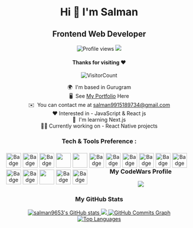 <div align="center">

# Hi 👋 I'm Salman

## Frontend Web Developer

![Profile views](https://gpvc.arturio.dev/salman653)  <img src="https://img.shields.io/github/followers/salman9653?label=Follow" style=" float: left, margin-right:10px" />
#### Thanks for visiting :heart:
![VisitorCount](https://profile-counter.glitch.me/salman9653/count.svg)

🌍  I'm based in Gurugram <br/>
🖥️  See [My Portfolio](https://slmn-portfolio.netlify.app/) Here <br/>
✉️  You can contact me at [salman9915189734@gmail.com](mailto:salman9915189734@gmail.com)<br/>
❤️ Interested in - JavaScript & React js<br/>
🧠  I'm learning Next.js<br/>
🧑‍💻 Currently working on - React Native projects<br/>


### Tech & Tools Preference : 

<img alt="Badge" style="float: left; margin-right: 5px; margin-top: 5px; height:40px"  src="https://img.shields.io/badge/html5%20-%23E34F26.svg?&style=for-the-badge&logo=html5&logoColor=white"><img alt="Badge" style="float: left; margin-right: 5px; margin-top: 5px; height:40px"  src="https://img.shields.io/badge/css3%20-%231572B6.svg?&style=for-the-badge&logo=css3&logoColor=white"><img alt="Badge" style="float: left; margin-right: 5px; margin-top: 5px; height:40px"  src="https://img.shields.io/badge/bootstrap%20-%23563D7C.svg?&style=for-the-badge&logo=bootstrap&logoColor=white"><img style="float: left; margin-right: 5px; margin-top: 5px; height:40px" src="https://img.shields.io/badge/Sass-cc6699?style=for-the-badge&logo=sass&logoColor=white"><img style="float: left; margin-right: 5px; margin-top: 5px; height:40px" src="https://img.shields.io/badge/tailwind css-13bbc6?style=for-the-badge&logo=tailwindcss&logoColor=white"><img alt="Badge" style="float: left; margin-right: 5px; margin-top: 5px; height:40px"  src="https://img.shields.io/badge/javascript%20-%23eab430.svg?&style=for-the-badge&logo=javascript&logoColor=white"><img alt="Badge" style="float: left; margin-right: 5px; margin-top: 5px; height:40px" src="https://img.shields.io/badge/react.js%20-%2320232a.svg?&style=for-the-badge&logo=react&logoColor=white"><img alt="Badge" style="float: left; margin-right: 5px; margin-top: 5px; height:40px" src="https://img.shields.io/badge/next.js%20-%2320232a.svg?&style=for-the-badge&logo=next.js&logoColor=white"><img alt="Badge" style="float: left; margin-right: 5px; margin-top: 5px; height:40px"  src="https://img.shields.io/badge/node.js%20-%2343853D.svg?&style=for-the-badge&logo=node.js&logoColor=white"><img alt="Badge" style="float: left; margin-right: 5px; margin-top: 5px; height:40px" src="https://img.shields.io/badge/python%20-%2314354C.svg?&style=for-the-badge&logo=python&logoColor=white"><img alt="Badge" style="float: left; margin-right: 5px; margin-top: 5px; height:40px"  src="https://img.shields.io/badge/git%20-%23F05033.svg?&style=for-the-badge&logo=git&logoColor=white"><img alt="Badge" style="float: left; margin-right: 5px; margin-top: 5px; height:40px" src="http://img.shields.io/badge/-Github-000000?style=for-the-badge&logo=github&logoColor=white"><img alt="Badge" style="float: left; margin-right: 5px; margin-top: 5px; height:40px" src="http://img.shields.io/badge/-VS%20Code-007ACC?style=for-the-badge&logo=visual%20studio%20code&logoColor=white"><img style="float: left; margin-right: 5px; margin-top: 5px; height:40px" src="https://img.shields.io/badge/-Firebase-FFA611?style=for-the-badge&logo=firebase&logoColor=white"><img alt="Badge" style="float: left; margin-right: 5px; margin-top: 5px; height:40px" src="http://img.shields.io/badge/-Vercel-black?style=for-the-badge&logo=vercel&logoColor=white"><img alt="Badge" style="float: left; margin-right: 5px; margin-top: 5px; height:40px" src="http://img.shields.io/badge/-Netlify-41a5bd?style=for-the-badge&logo=netlify&logoColor=white">

### My CodeWars Profile
<a href="https://www.codewars.com/users/salman9653/">
   <img src="https://www.codewars.com/users/salman9653/badges/large" />
</a>


### My GitHub Stats

<a href="http://www.github.com/salman9653">
    <img src="https://github-readme-stats.vercel.app/api?username=salman9653&show_icons=true&hide=issues,&title_color=10b981&text_color=ffffff&icon_color=ffffff&bg_color=22272e&hide_border=true&show_icons=true" alt="salman9653's GitHub stats" />
</a>

<a href="http://www.github.com/salman9653">
    <img src="https://github-readme-streak-stats.herokuapp.com/?user=salman9653&stroke=ffffff&background=22272e&ring=10b981&fire=10b981&currStreakNum=ffffff&currStreakLabel=10b981&sideNums=ffffff&sideLabels=ffffff&dates=ffffff&hide_border=true" />
</a>

<a href="http://www.github.com/salman9653">
    <img src="https://activity-graph.herokuapp.com/graph?username=salman9653&bg_color=22272e&color=ffffff&line=10b981&point=ffffff&area_color=22272e&area=true&hide_border=true&custom_title=GitHub%20Commits%20Graph" alt="GitHub Commits Graph" />
</a>

<a href="https://github.com/salman9653" align="left">
    <img src="https://github-readme-stats.vercel.app/api/top-langs/?username=salman9653&langs_count=10&title_color=10b981&text_color=ffffff&icon_color=0891b2&bg_color=22272e&hide_border=true&locale=en&custom_title=Top%20%Languages" alt="Top Languages" />
</a>
   
 </div>
